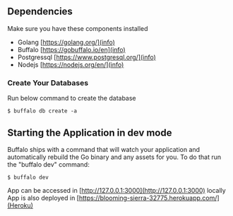 ## Dependencies

Make sure you have these components installed
- Golang [https://golang.org/](info)
- Buffalo [https://gobuffalo.io/en](info)
- Postgressql [https://www.postgresql.org/](info)
- Nodejs [https://nodejs.org/en/](info)

### Create Your Databases

Run below command to create the database

	$ buffalo db create -a
## Starting the Application in dev mode

Buffalo ships with a command that will watch your application and automatically rebuild the Go binary and any assets for you. To do that run the "buffalo dev" command:

	$ buffalo dev

App can be accessed in [http://127.0.0.1:3000](http://127.0.0.1:3000) locally
App is also deployed in [https://blooming-sierra-32775.herokuapp.com/](Heroku)